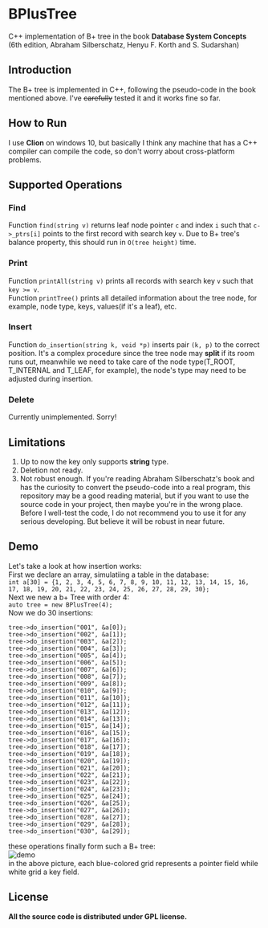 # BPlusTree
C++ implementation of B+ tree in the book **Database System Concepts** (6th edition, Abraham Silberschatz, Henyu F. Korth and S. Sudarshan)
## Introduction
The B+ tree is implemented in C++, following the pseudo-code in the book mentioned above. I've ~~carefully~~ tested it and it works fine so far.  
## How to Run
I use **Clion** on windows 10, but basically I think any machine that has a C++ compiler can compile the code, so don't worry about cross-platform problems.
## Supported Operations
### Find  
Function ```find(string v)``` returns leaf node pointer ```c``` and index ```i``` such that ```c->_ptrs[i]``` points to the first record with search key ```v```. Due to B+ tree's balance property, this should run in ```O(tree height)``` time.
### Print  
Function ```printAll(string v)``` prints all records with search key ```v``` such that ```key >= v```.   
Function ```printTree()``` prints all detailed information about the tree node, for example, node type, keys, values(if it's a leaf), etc. 
### Insert  
Function ```do_insertion(string k, void *p)``` inserts pair ```(k, p)``` to the correct position. It's a complex procedure since the tree node may **split** if its room runs out, meanwhile we need to take care of the node type(T_ROOT, T_INTERNAL and T_LEAF, for example), the node's type may need to be adjusted during insertion.  
### Delete  
Currently unimplemented. Sorry!  
## Limitations  
1. Up to now the key only supports **string** type.  
2. Deletion not ready.  
3. Not robust enough. If you're reading Abraham Silberschatz's book and has the curiosity to convert the pseudo-code into a real program, this repository may be a good reading material, but if you want to use the source code in your project, then maybe you're in the wrong place. Before I well-test the code, I do not recommend you to use it for any serious developing. But believe it will be robust in near future.  
## Demo 
Let's take a look at how insertion works:  
First we declare an array, simulatiing a table in the database:   
```int a[30] = {1, 2, 3, 4, 5, 6, 7, 8, 9, 10, 11, 12, 13, 14, 15, 16, 17, 18, 19, 20, 21, 22, 23, 24, 25, 26, 27, 28, 29, 30};```  
Next we new a b+ Tree with order 4:  
```auto tree = new BPlusTree(4);```  
Now we do 30 insertions:  
```
tree->do_insertion("001", &a[0]);
tree->do_insertion("002", &a[1]);
tree->do_insertion("003", &a[2]);
tree->do_insertion("004", &a[3]);
tree->do_insertion("005", &a[4]);
tree->do_insertion("006", &a[5]);
tree->do_insertion("007", &a[6]);
tree->do_insertion("008", &a[7]);
tree->do_insertion("009", &a[8]);
tree->do_insertion("010", &a[9]);
tree->do_insertion("011", &a[10]);
tree->do_insertion("012", &a[11]);
tree->do_insertion("013", &a[12]);
tree->do_insertion("014", &a[13]);
tree->do_insertion("015", &a[14]);
tree->do_insertion("016", &a[15]);
tree->do_insertion("017", &a[16]);
tree->do_insertion("018", &a[17]);
tree->do_insertion("019", &a[18]);
tree->do_insertion("020", &a[19]);
tree->do_insertion("021", &a[20]);
tree->do_insertion("022", &a[21]);
tree->do_insertion("023", &a[22]);
tree->do_insertion("024", &a[23]);
tree->do_insertion("025", &a[24]);
tree->do_insertion("026", &a[25]);
tree->do_insertion("027", &a[26]);
tree->do_insertion("028", &a[27]);
tree->do_insertion("029", &a[28]);
tree->do_insertion("030", &a[29]);
```   
these operations finally form such a B+ tree:   
![demo](./pictures/pic0.png)  
in the above picture, each blue-colored grid represents a pointer field while white grid a key field. 
## License  
**All the source code is distributed under GPL license.**

